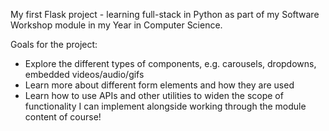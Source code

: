 My first Flask project - learning full-stack in Python as part of my Software Workshop module in my Year in Computer Science.

Goals for the project:
- Explore the different types of components, e.g. carousels, dropdowns, embedded videos/audio/gifs
- Learn more about different form elements and how they are used
- Learn how to use APIs and other utilities to widen the scope of functionality I can implement
alongside working through the module content of course!
